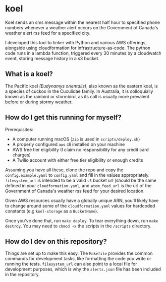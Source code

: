 # koel

Koel sends an sms message within the nearest half hour to specified phone numbers
whenever a weather alert occurs on the Government of Canada's weather alert rss feed for a specified
city.

I developed this tool to tinker with Python and various AWS offerings, alongside using cloudformation for infrastructure-as-code.
The python code runs in a lambda function, triggered every 30 minutes by a cloudwatch event, storing message history in a s3 bucket.

## What is a koel?

The Pacific koel *(Eudynamys orientalis)*, also known as the eastern koel, is a species of cuckoo 
in the Cuculidae family. In Australia, it is colloquially known as the rainbird or stormbird, as 
its call is usually more prevalent before or during stormy weather.

## How do I get this running for myself?

Prerequisites:
  * A computer running macOS (`zip` is used in `scripts/deploy.sh`)
  * A properly configured `aws` cli installed on your machine
  * AWS free tier eligibility (I claim no responsibility for any credit card charges)
  * A Twilio account with either free tier eligibility or enough credits
  
Assuming you have all these, clone the repo and copy the `config.example.yaml` to `config.yaml` and fill in the values appropriately.
`filesystem_url` is intended to be a valid `s3` bucket url (should be the same defined in your `cloudformation.yaml`, and `atom_feed_url` is the url of the Government of Canada's
weather rss feed for your desired location.

Given AWS resources usually have a globally unique ARN, you'll likely have to change around some of the `cloudformation.yaml` values for
hardcoded constants (e.g `koel-storage` as a `BucketName`).

Once you've done that, run `make deploy`. To tear everything down, run `make destroy`. You may need to `chmod +x` the scripts in the
`/scripts` directory.

## How do I dev on this repository?

Things are set up to make this easy. The `Makefile` provides the common commands for development tasks, like formatting the code
you write or running the tests. `filesystem_url` can also point to a local file for development purposes, which is why the `alerts.json` file has been included
in the repository.